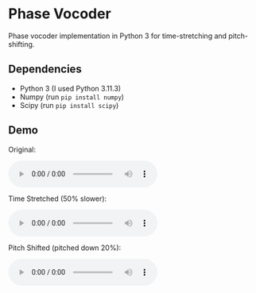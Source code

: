 # Phase Vocoder

Phase vocoder implementation in Python 3 for time-stretching and pitch-shifting.

## Dependencies 

- Python 3 (I used Python 3.11.3)
- Numpy (run `pip install numpy`)
- Scipy (run `pip install scipy`)

## Demo

Original:

<audio controls>
  <source src="https://raw.githubusercontent.com/Speechrezz/Phase-Vocoder-Python/raw/refs/heads/main/demo/weird%20drum%20groove.wav" type="audio/wav">
  Your browser does not support the audio element.
</audio>

Time Stretched (50% slower):

<audio controls>
  <source src="https://raw.githubusercontent.com/Speechrezz/Phase-Vocoder-Python/raw/refs/heads/main/demo/weird%20drum%20groove%20(stretched).wav" type="audio/wav">
  Your browser does not support the audio element.
</audio>

Pitch Shifted (pitched down 20%):

<audio controls>
  <source src="https://raw.githubusercontent.com/Speechrezz/Phase-Vocoder-Python/raw/refs/heads/main/demo/weird%20drum%20groove%20(pitched).wav" type="audio/wav">
  Your browser does not support the audio element.
</audio>
